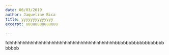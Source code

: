 ```yaml
---
date: 06/03/2019
author: Jaqueline Bica
title: yyyyyyyyyyyyyy
excerpt: uuuuuuuuuuuuuu

---
```

fdhhhhhhhhhhhhhhhhhhhhhhhhhhhhhhhhhhhhhhhhbbbbbbbbbbbbbbbbbbbbbbb